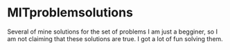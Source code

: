 # MITproblemsolutions
Several of mine solutions for the set of problems
I am just a begginer, so I am not claiming that these solutions are true.
I got a lot of fun solving them.

